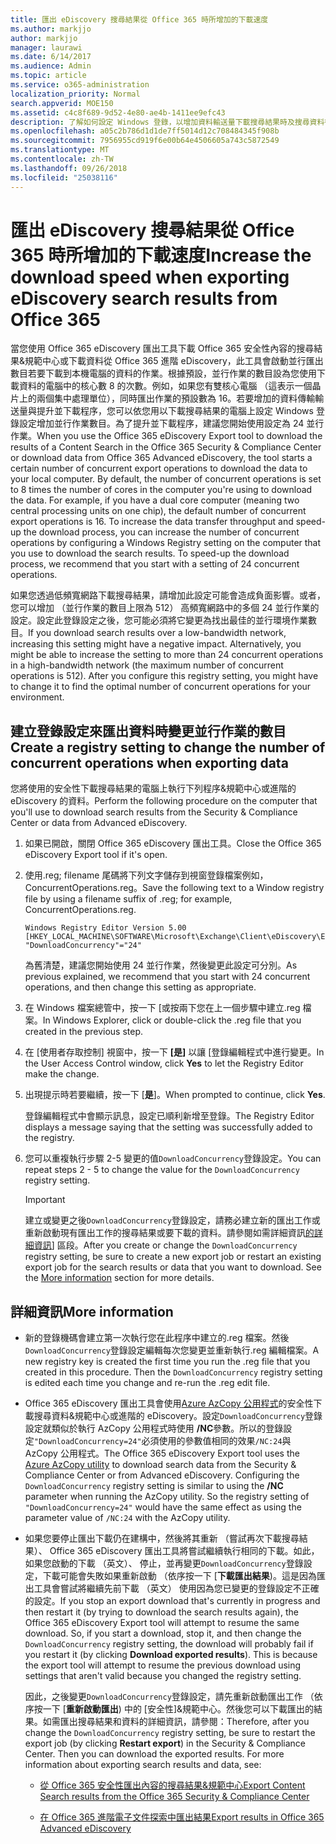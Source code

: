 ```yaml
---
title: 匯出 eDiscovery 搜尋結果從 Office 365 時所增加的下載速度
ms.author: markjjo
author: markjjo
manager: laurawi
ms.date: 6/14/2017
ms.audience: Admin
ms.topic: article
ms.service: o365-administration
localization_priority: Normal
search.appverid: MOE150
ms.assetid: c4c8f689-9d52-4e80-ae4b-1411ee9efc43
description: 了解如何設定 Windows 登錄，以增加資料輸送量下載搜尋結果時及搜尋資料從 Office 365 安全性&amp;規範中心與 Office 365 進階 eDiscovery。
ms.openlocfilehash: a05c2b786d1d1de7ff5014d12c708484345f908b
ms.sourcegitcommit: 7956955cd919f6e00b64e4506605a743c5872549
ms.translationtype: MT
ms.contentlocale: zh-TW
ms.lasthandoff: 09/26/2018
ms.locfileid: "25038116"
---
```

# <a name="increase-the-download-speed-when-exporting-ediscovery-search-results-from-office-365"></a><span data-ttu-id="385d4-103">匯出 eDiscovery 搜尋結果從 Office 365 時所增加的下載速度</span><span class="sxs-lookup"><span data-stu-id="385d4-103">Increase the download speed when exporting eDiscovery search results from Office 365</span></span>

<span data-ttu-id="385d4-p101">當您使用 Office 365 eDiscovery 匯出工具下載 Office 365 安全性內容的搜尋結果&amp;規範中心或下載資料從 Office 365 進階 eDiscovery，此工具會啟動並行匯出數目若要下載到本機電腦的資料的作業。根據預設，並行作業的數目設為您使用下載資料的電腦中的核心數 8 的次數。例如，如果您有雙核心電腦 （這表示一個晶片上的兩個集中處理單位），同時匯出作業的預設數為 16。若要增加的資料傳輸輸送量與提升並下載程序，您可以依您用以下載搜尋結果的電腦上設定 Windows 登錄設定增加並行作業數目。為了提升並下載程序，建議您開始使用設定為 24 並行作業。</span><span class="sxs-lookup"><span data-stu-id="385d4-p101">When you use the Office 365 eDiscovery Export tool to download the results of a Content Search in the Office 365 Security &amp; Compliance Center or download data from Office 365 Advanced eDiscovery, the tool starts a certain number of concurrent export operations to download the data to your local computer. By default, the number of concurrent operations is set to 8 times the number of cores in the computer you're using to download the data. For example, if you have a dual core computer (meaning two central processing units on one chip), the default number of concurrent export operations is 16. To increase the data transfer throughput and speed-up the download process, you can increase the number of concurrent operations by configuring a Windows Registry setting on the computer that you use to download the search results. To speed-up the download process, we recommend that you start with a setting of 24 concurrent operations.</span></span>
  
<span data-ttu-id="385d4-p102">如果您透過低頻寬網路下載搜尋結果，請增加此設定可能會造成負面影響。或者，您可以增加 （並行作業的數目上限為 512） 高頻寬網路中的多個 24 並行作業的設定。設定此登錄設定之後，您可能必須將它變更為找出最佳的並行環境作業數目。</span><span class="sxs-lookup"><span data-stu-id="385d4-p102">If you download search results over a low-bandwidth network, increasing this setting might have a negative impact. Alternatively, you might be able to increase the setting to more than 24 concurrent operations in a high-bandwidth network (the maximum number of concurrent operations is 512). After you configure this registry setting, you might have to change it to find the optimal number of concurrent operations for your environment.</span></span>
  
## <a name="create-a-registry-setting-to-change-the-number-of-concurrent-operations-when-exporting-data"></a><span data-ttu-id="385d4-112">建立登錄設定來匯出資料時變更並行作業的數目</span><span class="sxs-lookup"><span data-stu-id="385d4-112">Create a registry setting to change the number of concurrent operations when exporting data</span></span>

<span data-ttu-id="385d4-113">您將使用的安全性下載搜尋結果的電腦上執行下列程序&amp;規範中心或進階的 eDiscovery 的資料。</span><span class="sxs-lookup"><span data-stu-id="385d4-113">Perform the following procedure on the computer that you'll use to download search results from the Security &amp; Compliance Center or data from Advanced eDiscovery.</span></span>
  
1. <span data-ttu-id="385d4-114">如果已開啟，關閉 Office 365 eDiscovery 匯出工具。</span><span class="sxs-lookup"><span data-stu-id="385d4-114">Close the Office 365 eDiscovery Export tool if it's open.</span></span> 
    
2. <span data-ttu-id="385d4-115">使用.reg; filename 尾碼將下列文字儲存到視窗登錄檔案例如，ConcurrentOperations.reg。</span><span class="sxs-lookup"><span data-stu-id="385d4-115">Save the following text to a Window registry file by using a filename suffix of .reg; for example, ConcurrentOperations.reg.</span></span> 
    
    ```
    Windows Registry Editor Version 5.00
    [HKEY_LOCAL_MACHINE\SOFTWARE\Microsoft\Exchange\Client\eDiscovery\ExportTool]
    "DownloadConcurrency"="24"
    ```

    <span data-ttu-id="385d4-116">為舊清楚，建議您開始使用 24 並行作業，然後變更此設定可分別。</span><span class="sxs-lookup"><span data-stu-id="385d4-116">As previous explained, we recommend that you start with 24 concurrent operations, and then change this setting as appropriate.</span></span>
    
3. <span data-ttu-id="385d4-117">在 Windows 檔案總管中，按一下 [或按兩下您在上一個步驟中建立.reg 檔案。</span><span class="sxs-lookup"><span data-stu-id="385d4-117">In Windows Explorer, click or double-click the .reg file that you created in the previous step.</span></span>
    
4. <span data-ttu-id="385d4-118">在 [使用者存取控制] 視窗中，按一下 **[是]** 以讓 [登錄編輯程式中進行變更。</span><span class="sxs-lookup"><span data-stu-id="385d4-118">In the User Access Control window, click **Yes** to let the Registry Editor make the change.</span></span> 
    
5. <span data-ttu-id="385d4-119">出現提示時若要繼續，按一下 [**是**]。</span><span class="sxs-lookup"><span data-stu-id="385d4-119">When prompted to continue, click **Yes**.</span></span>
    
    <span data-ttu-id="385d4-120">登錄編輯程式中會顯示訊息，設定已順利新增至登錄。</span><span class="sxs-lookup"><span data-stu-id="385d4-120">The Registry Editor displays a message saying that the setting was successfully added to the registry.</span></span>
    
6. <span data-ttu-id="385d4-121">您可以重複執行步驟 2-5 變更的值`DownloadConcurrency`登錄設定。</span><span class="sxs-lookup"><span data-stu-id="385d4-121">You can repeat steps 2 - 5 to change the value for the  `DownloadConcurrency` registry setting.</span></span> 
    
    > [!IMPORTANT]
    > <span data-ttu-id="385d4-p103">建立或變更之後`DownloadConcurrency`登錄設定，請務必建立新的匯出工作或重新啟動現有匯出工作的搜尋結果或要下載的資料。請參閱如需詳細資訊[的詳細資訊](increase-download-speeds-when-exporting-ediscovery-results.md#moreinfo)] 區段。</span><span class="sxs-lookup"><span data-stu-id="385d4-p103">After you create or change the  `DownloadConcurrency` registry setting, be sure to create a new export job or restart an existing export job for the search results or data that you want to download. See the [More information](increase-download-speeds-when-exporting-ediscovery-results.md#moreinfo) section for more details.</span></span> 
  
## <a name="more-information"></a><span data-ttu-id="385d4-124">詳細資訊</span><span class="sxs-lookup"><span data-stu-id="385d4-124">More information</span></span>

- <span data-ttu-id="385d4-p104">新的登錄機碼會建立第一次執行您在此程序中建立的.reg 檔案。然後`DownloadConcurrency`登錄設定編輯每次您變更並重新執行.reg 編輯檔案。</span><span class="sxs-lookup"><span data-stu-id="385d4-p104">A new registry key is created the first time you run the .reg file that you created in this procedure. Then the  `DownloadConcurrency` registry setting is edited each time you change and re-run the .reg edit file.</span></span> 
    
- <span data-ttu-id="385d4-p105">Office 365 eDiscovery 匯出工具會使用[Azure AzCopy 公用程式](https://go.microsoft.com/fwlink/?linkid=849949)的安全性下載搜尋資料&amp;規範中心或進階的 eDiscovery。設定`DownloadConcurrency`登錄設定就類似於執行 AzCopy 公用程式時使用 **/NC**參數。所以的登錄設定`"DownloadConcurrency=24"`必須使用的參數值相同的效果`/NC:24`與 AzCopy 公用程式。</span><span class="sxs-lookup"><span data-stu-id="385d4-p105">The Office 365 eDiscovery Export tool uses the [Azure AzCopy utility](https://go.microsoft.com/fwlink/?linkid=849949) to download search data from the Security &amp; Compliance Center or from Advanced eDiscovery. Configuring the  `DownloadConcurrency` registry setting is similar to using the **/NC** parameter when running the AzCopy utility. So the registry setting of  `"DownloadConcurrency=24"` would have the same effect as using the parameter value of  `/NC:24` with the AzCopy utility.</span></span> 
    
- <span data-ttu-id="385d4-p106">如果您要停止匯出下載仍在建構中，然後將其重新 （嘗試再次下載搜尋結果）、 Office 365 eDiscovery 匯出工具將嘗試繼續執行相同的下載。如此，如果您啟動的下載 （英文）、 停止，並再變更`DownloadConcurrency`登錄設定，下載可能會失敗如果重新啟動 （依序按一下 [**下載匯出結果**)。這是因為匯出工具會嘗試將繼續先前下載 （英文） 使用因為您已變更的登錄設定不正確的設定。</span><span class="sxs-lookup"><span data-stu-id="385d4-p106">If you stop an export download that's currently in progress and then restart it (by trying to download the search results again), the Office 365 eDiscovery Export tool will attempt to resume the same download. So, if you start a download, stop it, and then change the  `DownloadConcurrency` registry setting, the download will probably fail if you restart it (by clicking **Download exported results**). This is because the export tool will attempt to resume the previous download using settings that aren't valid because you changed the registry setting.</span></span>
    
    <span data-ttu-id="385d4-p107">因此，之後變更`DownloadConcurrency`登錄設定，請先重新啟動匯出工作 （依序按一下 [**重新啟動匯出**) 中的 [安全性]&amp;規範中心。然後您可以下載匯出的結果。如需匯出搜尋結果和資料的詳細資訊，請參閱：</span><span class="sxs-lookup"><span data-stu-id="385d4-p107">Therefore, after you change the  `DownloadConcurrency` registry setting, be sure to restart the export job (by clicking **Restart export**) in the Security &amp; Compliance Center. Then you can download the exported results. For more information about exporting search results and data, see:</span></span>
    
  - [<span data-ttu-id="385d4-136">從 Office 365 安全性匯出內容的搜尋結果&amp;規範中心</span><span class="sxs-lookup"><span data-stu-id="385d4-136">Export Content Search results from the Office 365 Security &amp; Compliance Center</span></span>](export-search-results.md)
    
  - [<span data-ttu-id="385d4-137">在 Office 365 進階電子文件探索中匯出結果</span><span class="sxs-lookup"><span data-stu-id="385d4-137">Export results in Office 365 Advanced eDiscovery</span></span>](export-results-in-advanced-ediscovery.md)
    
